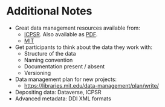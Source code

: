 # Additional Notes

- Great data management resources available from:
    - [ICPSR](https://www.icpsr.umich.edu/icpsrweb/content/datamanagement/dmp/index.html). Also available as [PDF](https://www.icpsr.umich.edu/files/datamanagement/DataManagementPlans-All.pdf).
    - [MIT](https://libraries.mit.edu/data-management/)
- Get participants to think about the data they work with:
    - Structure of the data
    - Naming convention
    - Documentation present / absent
    - Versioning
- Data management plan for new projects:
    - https://libraries.mit.edu/data-management/plan/write/
- Depositing data: Dataverse, ICPSR
- Advanced metadata: DDI XML formats
